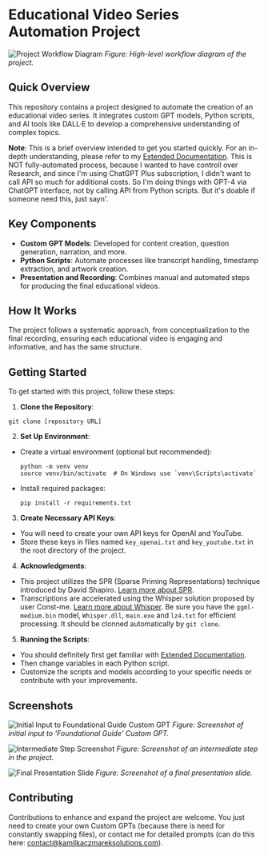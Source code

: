 # Educational Video Series Automation Project

![Project Workflow Diagram](https://github.com/kamilkaczmareksolutions/Educational_Video_Series_Automation_Project/assets/95218485/240f102b-a738-4003-85d3-47afa5fa7620)
*Figure: High-level workflow diagram of the project.*

## Quick Overview
This repository contains a project designed to automate the creation of an educational video series. It integrates custom GPT models, Python scripts, and AI tools like DALL·E to develop a comprehensive understanding of complex topics.

**Note**: This is a brief overview intended to get you started quickly. For an in-depth understanding, please refer to my [Extended Documentation](./Extended-Documentation.md).
This is NOT fully-automated process, because I wanted to have controll over Research, and since I'm using ChatGPT Plus subscription, I didn't want to call API so much for additional costs. So I'm doing things with GPT-4 via ChatGPT interface, not by calling API from Python scripts. But it's doable if someone need this, just sayn'.

## Key Components
- **Custom GPT Models**: Developed for content creation, question generation, narration, and more.
- **Python Scripts**: Automate processes like transcript handling, timestamp extraction, and artwork creation.
- **Presentation and Recording**: Combines manual and automated steps for producing the final educational videos.

## How It Works
The project follows a systematic approach, from conceptualization to the final recording, ensuring each educational video is engaging and informative, and has the same structure.

## Getting Started
To get started with this project, follow these steps:

1. **Clone the Repository**:

```
git clone [repository URL]
```

2. **Set Up Environment**:
- Create a virtual environment (optional but recommended):
  ```
  python -m venv venv
  source venv/bin/activate  # On Windows use `venv\Scripts\activate`
  ```
- Install required packages:
  ```
  pip install -r requirements.txt
  ```

3. **Create Necessary API Keys**:
- You will need to create your own API keys for OpenAI and YouTube.
- Store these keys in files named `key_openai.txt` and `key_youtube.txt` in the root directory of the project.

4. **Acknowledgments**:
- This project utilizes the SPR (Sparse Priming Representations) technique introduced by David Shapiro. [Learn more about SPR](https://github.com/daveshap/SparsePrimingRepresentations).
- Transcriptions are accelerated using the Whisper solution proposed by user Const-me. [Learn more about Whisper](https://github.com/Const-me/Whisper). Be sure you have the `ggml-medium.bin` model, `Whisper.dll`, `main.exe` and `lz4.txt` for efficient processing. It should be clonned automatically by `git clone`.

5. **Running the Scripts**:
- You should definitely first get familiar with [Extended Documentation](./Extended-Documentation.md).
- Then change variables in each Python script.
- Customize the scripts and models according to your specific needs or contribute with your improvements.

## Screenshots
![Initial Input to Foundational Guide Custom GPT](path/to/screenshot1.png)
*Figure: Screenshot of initial input to 'Foundational Guide' Custom GPT.*

![Intermediate Step Screenshot](path/to/screenshot2.png)
*Figure: Screenshot of an intermediate step in the project.*

![Final Presentation Slide](path/to/screenshot3.png)
*Figure: Screenshot of a final presentation slide.*

## Contributing
Contributions to enhance and expand the project are welcome. You just need to create your own Custom GPTs (because there is need for constantly swapping files), or contact me for detailed prompts (can do this here: contact@kamilkaczmareksolutions.com).